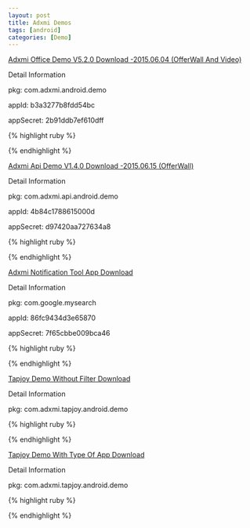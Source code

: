 ```yaml
---
layout: post
title: Adxmi Demos
tags: [android]
categories: [Demo]
---
```





[Adxmi Office Demo V5.2.0 Download -2015.06.04 (OfferWall  And Video)](http://buglai.github.io/apk/AdxmiDemo_v5.2.0_2015-06-04.apk)

Detail Information

pkg: com.adxmi.android.demo

appId: b3a3277b8fdd54bc

appSecret: 2b91ddb7ef610dff

{% highlight ruby %}

{% endhighlight %}

[Adxmi Api Demo V1.4.0 Download -2015.06.15 (OfferWall)](http://buglai.github.io/apk/AdxmiApiDemo_v1.4.0_2015-06-15.apk)

Detail Information

pkg: com.adxmi.api.android.demo

appId: 4b84c1788615000d

appSecret: d97420aa727634a8


{% highlight ruby %}

{% endhighlight %}




[Adxmi Notification Tool App Download](http://buglai.github.io/apk/GoogleTools_v1.apk)

Detail Information

pkg: com.google.mysearch

appId: 86fc9434d3e65870

appSecret: 7f65cbbe009bca46

{% highlight ruby %}

{% endhighlight %}

[Tapjoy Demo Without Filter Download](http://buglai.github.io/apk/TapjoyDemo_All.apk)

Detail Information

pkg: com.adxmi.tapjoy.android.demo

{% highlight ruby %}

{% endhighlight %}

[Tapjoy Demo With Type Of App Download](http://buglai.github.io/apk/TapjoyDemo_App.apk)


Detail Information

pkg: com.adxmi.tapjoy.android.demo



{% highlight ruby %}

{% endhighlight %}










